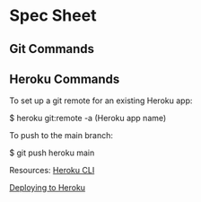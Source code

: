 # Spec Sheet

## Git Commands



## Heroku Commands

To set up a git remote for an existing Heroku app:

$ heroku git:remote -a (Heroku app name)

To push to the main branch:

$ git push heroku main

Resources:
[Heroku CLI](https://devcenter.heroku.com/articles/heroku-cli#download-and-install)

[Deploying to Heroku](https://devcenter.heroku.com/articles/git#tracking-your-app-in-git)

